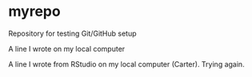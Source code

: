 # myrepo
Repository for testing Git/GitHub setup

A line I wrote on my local computer  

A line I wrote from RStudio on my local computer (Carter). Trying again. 
